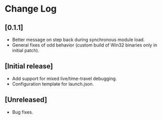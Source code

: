 # Change Log
## [0.1.1]
- Better message on step back during synchronous module load.
- General fixes of odd behavior (custom build of Win32 binaries only in initial patch).

## [Initial release]
- Add support for mixed live/time-travel debugging.
- Configuration template for launch.json.

## [Unreleased]
- Bug fixes.